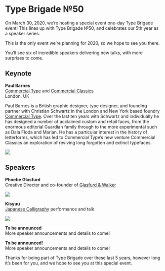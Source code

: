 <img src="/images/type-brigade-50-banner.png" alt="" />

# Type Brigade №<span class="lnum">50</span>

On March 30, 2020, we’re hosting a special event one-day Type Brigade event! This lines up with Type Brigade №50, and celebrates our 5th year as a speaker series.

This is the only event we’re planning for 2020, so we hope to see you there.

You’ll see six of incredible speakers delivering new talks, with more surprises to come.

<script src='https://js.tito.io/v1' async></script>
<link rel="stylesheet" type="text/css" href="https://css.tito.io/v1.1" />

<tito-widget event="typebrigade/50"></tito-widget>

<style>
.tito-submit, .tito-submit:hover {
  background: #EC008C !important;
  border-color: #EC008C !important
}
.tito-badge-link {
  display: none;
}
</style>

## Keynote

**Paul Barnes**<br/>
[Commercial Type](https://commercialtype.com/) and [Commercial Classics](https://commercialclassics.com/)<br/>
London, UK

Paul Barnes is a British graphic designer, type designer, and founding partner with Christian Schwartz in the London and New York based foundry [Commercial Type](https://commercialtype.com/). Over the last ten years with Schwartz and individually he has designed a number of acclaimed custom and retail faces, from the enormous editorial Guardian family through to the more experimental such as Dala Floda and Marian. He has a particular interest in the history of letterforms, which has led to Commercial Type’s new venture Commercial Classics an exploration of reviving long forgotten and extinct typefaces.

![](/images/type-brigade-50-paul-commercial-classics-3.png)

## Speakers

**Phoebe Glasfurd**<br/>
Creative Director and co-founder of [Glasfurd & Walker](http://glasfurdandwalker.com/)<br/>

![](/images/type-brigade-50-glasfurdandwalker-1.jpg)

**Kisyuu**<br/>
[Japanese Calligraphy](http://kisyuu-calligraphy.com/) performance and talk

![](/images/type-brigade-50-kisyuu-1.jpg)

**To be announced**<br/>
More speaker announcements and details to come!

**To be announced!**<br/>
More speaker announcements and details to come!

Thanks for being part of Type Brigade over these last 5 years, however long it’s been for you, and we hope to see you at this special event.
